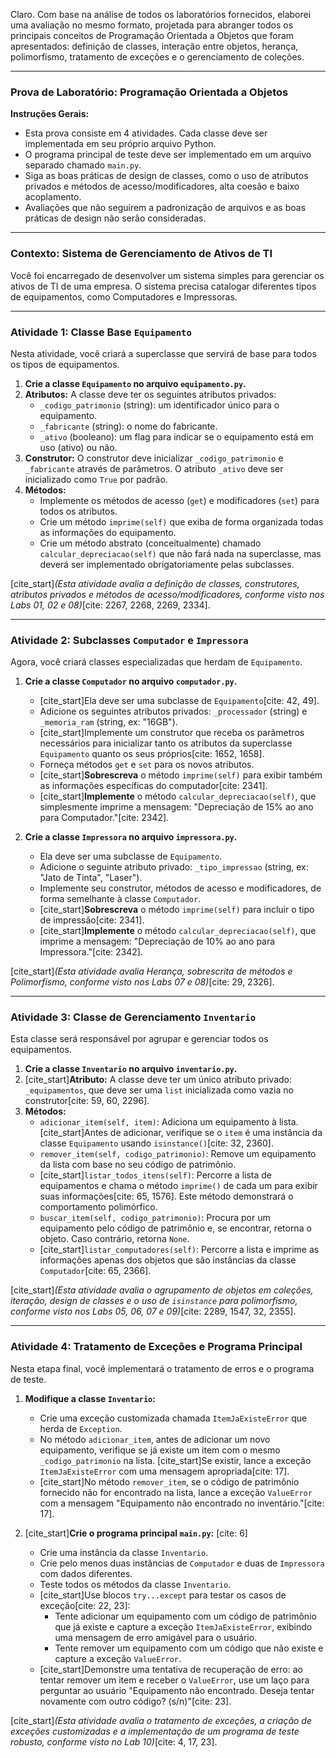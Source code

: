 Claro. Com base na análise de todos os laboratórios fornecidos, elaborei uma avaliação no mesmo formato, projetada para abranger todos os principais conceitos de Programação Orientada a Objetos que foram apresentados: definição de classes, interação entre objetos, herança, polimorfismo, tratamento de exceções e o gerenciamento de coleções.

---

### **Prova de Laboratório: Programação Orientada a Objetos**

**Instruções Gerais:**

* Esta prova consiste em 4 atividades. Cada classe deve ser implementada em seu próprio arquivo Python.
* O programa principal de teste deve ser implementado em um arquivo separado chamado `main.py`.
* Siga as boas práticas de design de classes, como o uso de atributos privados e métodos de acesso/modificadores, alta coesão e baixo acoplamento.
* Avaliações que não seguirem a padronização de arquivos e as boas práticas de design não serão consideradas.

---

### **Contexto: Sistema de Gerenciamento de Ativos de TI**

Você foi encarregado de desenvolver um sistema simples para gerenciar os ativos de TI de uma empresa. O sistema precisa catalogar diferentes tipos de equipamentos, como Computadores e Impressoras.

---

### **Atividade 1: Classe Base `Equipamento`**

Nesta atividade, você criará a superclasse que servirá de base para todos os tipos de equipamentos.

1.  **Crie a classe `Equipamento` no arquivo `equipamento.py`.**
2.  **Atributos:** A classe deve ter os seguintes atributos privados:
    * `_codigo_patrimonio` (string): um identificador único para o equipamento.
    * `_fabricante` (string): o nome do fabricante.
    * `_ativo` (booleano): um flag para indicar se o equipamento está em uso (ativo) ou não.
3.  **Construtor:** O construtor deve inicializar `_codigo_patrimonio` e `_fabricante` através de parâmetros. O atributo `_ativo` deve ser inicializado como `True` por padrão.
4.  **Métodos:**
    * Implemente os métodos de acesso (`get`) e modificadores (`set`) para todos os atributos.
    * Crie um método `imprime(self)` que exiba de forma organizada todas as informações do equipamento.
    * Crie um método abstrato (conceitualmente) chamado `calcular_depreciacao(self)` que não fará nada na superclasse, mas deverá ser implementado obrigatoriamente pelas subclasses.

[cite_start]*(Esta atividade avalia a definição de classes, construtores, atributos privados e métodos de acesso/modificadores, conforme visto nos Labs 01, 02 e 08)*[cite: 2267, 2268, 2269, 2334].

---

### **Atividade 2: Subclasses `Computador` e `Impressora`**

Agora, você criará classes especializadas que herdam de `Equipamento`.

1.  **Crie a classe `Computador` no arquivo `computador.py`.**
    * [cite_start]Ela deve ser uma subclasse de `Equipamento`[cite: 42, 49].
    * Adicione os seguintes atributos privados: `_processador` (string) e `_memoria_ram` (string, ex: "16GB").
    * [cite_start]Implemente um construtor que receba os parâmetros necessários para inicializar tanto os atributos da superclasse `Equipamento` quanto os seus próprios[cite: 1652, 1658].
    * Forneça métodos `get` e `set` para os novos atributos.
    * [cite_start]**Sobrescreva** o método `imprime(self)` para exibir também as informações específicas do computador[cite: 2341].
    * [cite_start]**Implemente** o método `calcular_depreciacao(self)`, que simplesmente imprime a mensagem: "Depreciação de 15% ao ano para Computador."[cite: 2342].

2.  **Crie a classe `Impressora` no arquivo `impressora.py`.**
    * Ela deve ser uma subclasse de `Equipamento`.
    * Adicione o seguinte atributo privado: `_tipo_impressao` (string, ex: "Jato de Tinta", "Laser").
    * Implemente seu construtor, métodos de acesso e modificadores, de forma semelhante à classe `Computador`.
    * [cite_start]**Sobrescreva** o método `imprime(self)` para incluir o tipo de impressão[cite: 2341].
    * [cite_start]**Implemente** o método `calcular_depreciacao(self)`, que imprime a mensagem: "Depreciação de 10% ao ano para Impressora."[cite: 2342].

[cite_start]*(Esta atividade avalia Herança, sobrescrita de métodos e Polimorfismo, conforme visto nos Labs 07 e 08)*[cite: 29, 2326].

---

### **Atividade 3: Classe de Gerenciamento `Inventario`**

Esta classe será responsável por agrupar e gerenciar todos os equipamentos.

1.  **Crie a classe `Inventario` no arquivo `inventario.py`.**
2.  [cite_start]**Atributo:** A classe deve ter um único atributo privado: `_equipamentos`, que deve ser uma `list` inicializada como vazia no construtor[cite: 59, 60, 2296].
3.  **Métodos:**
    * `adicionar_item(self, item)`: Adiciona um equipamento à lista. [cite_start]Antes de adicionar, verifique se o `item` é uma instância da classe `Equipamento` usando `isinstance()`[cite: 32, 2360].
    * `remover_item(self, codigo_patrimonio)`: Remove um equipamento da lista com base no seu código de patrimônio.
    * [cite_start]`listar_todos_itens(self)`: Percorre a lista de equipamentos e chama o método `imprime()` de cada um para exibir suas informações[cite: 65, 1576]. Este método demonstrará o comportamento polimórfico.
    * `buscar_item(self, codigo_patrimonio)`: Procura por um equipamento pelo código de patrimônio e, se encontrar, retorna o objeto. Caso contrário, retorna `None`.
    * [cite_start]`listar_computadores(self)`: Percorre a lista e imprime as informações apenas dos objetos que são instâncias da classe `Computador`[cite: 65, 2366].

[cite_start]*(Esta atividade avalia o agrupamento de objetos em coleções, iteração, design de classes e o uso de `isinstance` para polimorfismo, conforme visto nos Labs 05, 06, 07 e 09)*[cite: 2289, 1547, 32, 2355].

---

### **Atividade 4: Tratamento de Exceções e Programa Principal**

Nesta etapa final, você implementará o tratamento de erros e o programa de teste.

1.  **Modifique a classe `Inventario`:**
    * Crie uma exceção customizada chamada `ItemJaExisteError` que herda de `Exception`.
    * No método `adicionar_item`, antes de adicionar um novo equipamento, verifique se já existe um item com o mesmo `_codigo_patrimonio` na lista. [cite_start]Se existir, lance a exceção `ItemJaExisteError` com uma mensagem apropriada[cite: 17].
    * [cite_start]No método `remover_item`, se o código de patrimônio fornecido não for encontrado na lista, lance a exceção `ValueError` com a mensagem "Equipamento não encontrado no inventário."[cite: 17].

2.  [cite_start]**Crie o programa principal `main.py`:** [cite: 6]
    * Crie uma instância da classe `Inventario`.
    * Crie pelo menos duas instâncias de `Computador` e duas de `Impressora` com dados diferentes.
    * Teste todos os métodos da classe `Inventario`.
    * [cite_start]Use blocos `try...except` para testar os casos de exceção[cite: 22, 23]:
        * Tente adicionar um equipamento com um código de patrimônio que já existe e capture a exceção `ItemJaExisteError`, exibindo uma mensagem de erro amigável para o usuário.
        * Tente remover um equipamento com um código que não existe e capture a exceção `ValueError`.
    * [cite_start]Demonstre uma tentativa de recuperação de erro: ao tentar remover um item e receber o `ValueError`, use um laço para perguntar ao usuário "Equipamento não encontrado. Deseja tentar novamente com outro código? (s/n)"[cite: 23].

[cite_start]*(Esta atividade avalia o tratamento de exceções, a criação de exceções customizadas e a implementação de um programa de teste robusto, conforme visto no Lab 10)*[cite: 4, 17, 23].